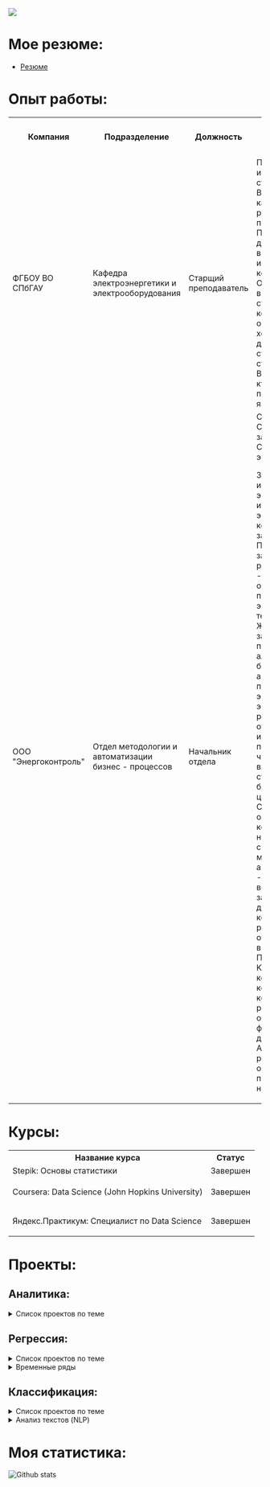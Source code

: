 ![](https://komarev.com/ghpvc/?username=Kartashevshow&style=plastic&label=profile+views&color=orange)

<!--
**kartashevshow/kartashevshow** is a ✨ _special_ ✨ repository because its `README.md` (this file) appears on your GitHub profile.

Here are some ideas to get you started:

- 🔭 I’m currently working on ...
- 🌱 I’m currently learning ...
- 👯 I’m looking to collaborate on ...
- 🤔 I’m looking for help with ...
- 💬 Ask me about ...
- 📫 How to reach me: ...
- 😄 Pronouns: ...
- ⚡ Fun fact: ...
-->

# Мое резюме:
 - [Резюме](https://github.com/kartashevshow/kartashevshow/blob/main/Kartashev_Dmitry_CV.pdf)
# Опыт работы:
<table>
<tr>
  <th rowspan="2">Компания</th>
  <th rowspan="2">Подразделение</th>
  <th rowspan="2">Должность</th>
  <th rowspan="2">Описание работы</th>
  <th colspan="2" >Период работы</th>
</tr> 
<tr> 
 <th>С</th>
 <th>По</th>
</tr> 
<tr>
  <td>ФГБОУ ВО СПбГАУ</td>
  <td>Кафедра электроэнергетики и электрооборудования</td>
  <td>Старщий преподаватель</td>
  <td>Проведение занятий по информатике и ит для студентов 1-4 курсов. Ведение бакалавров в качестве научного руководителя при подготовке ВКР. Подготовка студентов для выступления на внутриуниверситетских и международных конференциях. Организация выполнения студентами заказов коммерческих организаций по хозяйственным договорам в формате студенческого строительного отряда. Ведение элективных курсов по программированию на языке R/Python. </td>
  <td>Август 2018</td>
  <td>н.в.</td>
</tr> 

<tr>
  <td>ООО "Энергоконтроль"</td>
  <td>Отдел методологии и автоматизации бизнес - процессов</td>
  <td>Начальник отдела</td>
  <td>С Cентября 2018 по Сентябрь 2021 года занимал должность Специалиста отдела энергоаудита.

Занимался контролем и повышением эффективности исполнения энергосервисных контрактов и заключением новых. Подготавливал и защищал перед руководством технико - экономические обоснования применения энергосберегающих технологий в сфере ЖКХ. Вел переговоры с заказчиками.
С помощью Excel и алгоритмов на языке R были автоматизированы процессы расчета экономии энергетических ресурсов и подготовки отчетов об экономии за интересующие периоды, в следствие чего, обработка входящей информации стала занимать не более часа, вместо целого рабочего дня.
В Сентябре 2021 года обосновал руководству компании необходимость создания Отдела методологии и автоматизации бизнес - процессов, который и возглавил.
В рамках занимаемой должности занимался контролем исполнения районными отделениями задач по видам деятельности. Подготовкой отчетов с KPI по подразделениям компании. Созданием и контролем корректности ведения районными отделениями отчетных форм по видам деятельности. Автоматизацией рутинных процессов в организации с помощью алгоритмов на языках Python/R. </td>
  <td>Сентябрь 2018</td>
  <td>н.в.</td>
</tr> 


</table>


# Курсы:
<table>
<tr>
  <th>Название курса</th>
  <th>Статус</th>
</tr> 
<tr>
  <td>Stepik: Основы статистики </td>
  <td>Завершен</td>
</tr> 
<tr>
  <td>
   <p>Coursera: Data Science (John Hopkins University)</p>
  </td>
  <td>Завершен</td>
</tr> 
<tr>
  <td>
   <p>Яндекс.Практикум: Специалист по Data Science</p>
  </td>
  <td>Завершен</td>
</tr> 
</table>


# Проекты:

## Аналитика:
<details close>
  <summary>Список проектов по теме</summary>
<table>
<tr>
  <th>Название проекта</th>
  <th>Источник проекта</th>
  <th>Описание</th>
</tr> 
  
<tr>
  <td><a href = "https://github.com/kartashevshow/Credit-scoring-data-preparation">Исследование надёжности заёмщиков</a></td>
  <td>Яндекс.Практикум</td>
  <td>Определить влияет ли семейное положение и количество детей клиента на факт погашения кредита в срок</td>
</tr>

<tr>
  <td><a href = "https://github.com/kartashevshow/EDA_estate_dataset">Исследование объявлений о продаже квартир</a></td>
  <td>Яндекс.Практикум</td>
  <td>В моем распоряжении данные сервиса Яндекс.Недвижимость — архив объявлений о продаже квартир в Санкт-Петербурге и соседних населённых пунктах за несколько лет. Нужно научиться определять рыночную стоимость объектов недвижимости</td>
</tr>

<tr>
  <td><a href = "https://github.com/kartashevshow/Mobile-tariffs-analysis">Определение перспективного тарифа для телеком компании</a></td>
  <td>Яндекс.Практикум</td>
  <td>Клиентам предлагают два тарифных плана. Мне предстоит сделать предварительный анализ тарифов на небольшой выборке клиентов, чтобы скорректировать рекламный бюджет</td>
</tr>

<tr>
  <td><a href = "https://github.com/kartashevshow/Game-market-analysis">Прогноз продаж в интернет-магазине</a></td>
  <td>Яндекс.Практикум</td>
  <td>На основании доступных данных о продажи игр мне нужно выявить определяющие успешность игры закономерности. Это позволит сделать ставку на потенциально популярный продукт и спланировать рекламные кампании</td>
</tr>
 
</table>
</details>

## Регрессия:

<details close>
  <summary>Список проектов по теме</summary>
<table>
<tr>
  <th>Название проекта</th>
  <th>Источник проекта</th>
  <th>Описание</th>
</tr> 
  
<tr>
  <td><a href = "https://github.com/kartashevshow/Oil-profit-prediction">Прогнозирование прибыли от нефтяных скважин</a></td>
  <td>Яндекс.Практикум</td>
  <td>Нужно решить, где бурить новую нефтяную скважину для получения наибольшей прибыли</td>
</tr>
  
<tr>
  <td><a href = "https://github.com/kartashevshow/Gold-recovery">Предсказание коэффициента восстановления золота из золотосодержащей руды</a></td>
  <td>Яндекс.Практикум</td>
  <td>Необходимо подготовить прототип модели машинного обучения для «Цифры». Компания разрабатывает решения для эффективной работы промышленных предприятий. Модель должна предсказать коэффициент восстановления золота из золотосодержащей руды</td>
</tr>

<tr>
  <td><a href = "https://github.com/kartashevshow/Car-price">Прогнозирование цен на автомобили</a></td>
  <td>Яндекс.Практикум</td>
  <td>На основании исторических данных необходимо разработать модель предсказывающую цены на автомобили</td>
</tr>


</table>
</details>

<details close>
  <summary>Временные ряды</summary>
<table>
<tr>
  <th>Название проекта</th>
  <th>Источник проекта</th>
  <th>Описание</th>
</tr> 
  
<tr>
  <td><a href = "https://github.com/kartashevshow/TimeSeries">Прогнозирование заказов такси на следующий час</a></td>
  <td>Яндекс.Практикум</td>
  <td>Чтобы привлекать больше водителей в период пиковой нагрузки, нужно спрогнозировать количество заказов такси на следующий час. Необходимо построить модель для такого предсказания</td>
</tr>
  
</table>
</details>


## Классификация:

<details close>
  <summary>Список проектов по теме</summary>
<table>
<tr>
  <th>Название проекта</th>
  <th>Источник проекта</th>
  <th>Описание</th>
</tr> 
  
<tr>
  <td><a href = "https://github.com/kartashevshow/Tariffs-recomendation">Рекомендация тарифов мобильной связи</a></td>
  <td>Яндекс.Практикум</td>
  <td>Оператор «Мегалайн» хочет построить систему, способную проанализировать поведение клиентов и предложить пользователям новый тариф: «Смарт» или «Ультра». В моем распоряжении данные о поведении клиентов. Нужно построить модель для задачи классификации, которая выберет подходящий тариф</td>
</tr>
  
  <tr>
  <td><a href = "https://github.com/kartashevshow/Churn-prediction">Прогнозирование оттока клиентов банка</a></td>
  <td>Kaggle, Яндекс.Практикум</td>
  <td>Нужно спрогнозировать, уйдёт клиент из банка в ближайшее время или нет. Мне предоставлены исторические данные о поведении клиентов и расторжении договоров с банком</td>
</tr>

 
</table>
</details>

<!-- NLP-->
<details close>
  <summary>Анализ текстов (NLP)</summary>
<table>
<tr>
  <th>Название проекта</th>
  <th>Источник проекта</th>
  <th>Описание</th>
</tr> 
  
<tr>
  <td><a href = "https://github.com/kartashevshow/Toxic-tweets">Классификация токсичных комментариев</a></td>
  <td>Яндекс.Практикум</td>
  <td>Магазину нужен инструмент, который будет искать токсичные комментарии и отправлять их на модерацию. Необходимо обучить модель классифицировать комментарии на позитивные и негативные. В моем распоряжении набор данных с разметкой о токсичности правок</td>
</tr>
</table>
</details>

# Моя статистика: 
![Github stats](https://github-readme-stats.vercel.app/api?username=kartashevshow&show_icons=true&&hide=issues,contribs)
